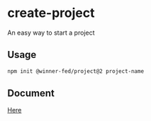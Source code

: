 # create-project

An easy way to start a project

## Usage

```sh
npm init @winner-fed/project@2 project-name
```

## Document

[Here](https://cloud-templates.github.io/create-project)
